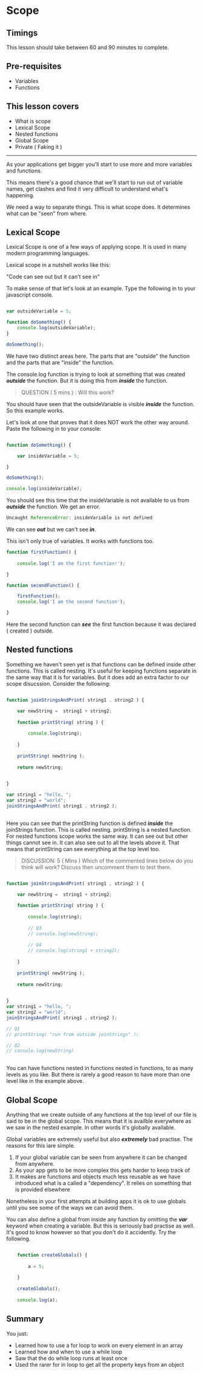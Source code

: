 # Scope

## Timings

This lesson should take between 60 and 90 minutes to complete.

## Pre-requisites

* Variables
* Functions

## This lesson covers

* What is scope
* Lexical Scope
* Nested functions
* Global Scope
* Private ( Faking it )

***

As your applications get bigger you'll start to use more and more variables and functions. 

This means there's a good chance that we'll start to run out of variable names, get clashes and find it very difficult to understand what's happening. 

We need a way to separate things. This is what scope does. It determines what can be "seen" from where.

## Lexical Scope

Lexical Scope is one of a few ways of applying scope. It is used in many modern programming languages.

Lexical scope in a nutshell works like this:

"Code can see out but it can't see in"

To make sense of that let's look at an example. Type the following in to your javascript console.

```javascript

var outsideVariable = 5;

function doSomething() {
	console.log(outsideVariable);
}

doSomething();

```

We have two distinct areas here. The parts that are "outside" the function and the parts that are "inside" the function.

The console.log function is trying to look at something that was created ***outside*** the function. But it is doing this from ***inside*** the function.

> QUESTION ( 5 mins ) : Will this work?

You should have seen that the outsideVariable is visible ***inside*** the function. So this example works.

Let's look at one that proves that it does NOT work the other way around. Paste the following in to your console:

```javascript

function doSomething() {

	var insideVariable = 5;

}

doSomething();

console.log(insideVariable);

```

You should see this time that the insideVariable is not available to us from ***outside*** the function. We get an error.

```javascript
Uncaught ReferenceError: insideVariable is not defined
```

We can see ***out*** but we can't see ***in***.

This isn't only true of variables. It works with functions too.

```javascript
function firstFunction() {
	
	console.log('I am the first function!');

}

function secondFunction() {

	firstFunction();
	console.log('I am the second function');

}
```

Here the second function can ***see*** the first function because it was declared ( created ) outside.

## Nested functions

Something we haven't seen yet is that functions can be defined inside other functions. This is called nesting. It's useful for keeping functions separate in the same way that it is for variables. But it does add an extra factor to our scope disucssion. Consider the following:

```javascript

function joinStringsAndPrint( string1 , string2 ) {

	var newString =  string1 + string2;
	
	function printString( string ) {
	
		console.log(string);
	
	}
	
	printString( newString );
	
	return newString;
	

}

var string1 = "hello, ";
var string2 = "world";
joinStringsAndPrint( string1 , string2 );
 
```

Here you can see that the printString function is defined ***inside*** the joinStrings function. This is called nesting. printString is a nested function. For nested functions scope works the same way. It can see out but other things cannot see in. It can also see out to all the levels above it. That means that printString can see everything at the top level too.

> DISCUSSION: 5 ( Mins ) Which of the commented lines below do you think will work? Discuss then uncomment them to test them.

```javascript

function joinStringsAndPrint( string1 , string2 ) {

	var newString =  string1 + string2;
	
	function printString( string ) {
	
		console.log(string);
		
		// Q3
		// console.log(newString);
		
		// Q4
		// console.log(string1 + string2);
	
	}
	
	printString( newString );
	
	return newString;
	

}
var string1 = "hello, ";
var string2 = "world";
joinStringsAndPrint( string1 , string2 );

// Q1 
// printString( "run from outside joinStrings" );

// Q2
// console.log(newString)
 
```

You can have functions nested in functions nested in functions, to as many levels as you like. But there is rarely a good reason to have more than one level like in the example above.

## Global Scope

Anything that we create outside of any functions at the top level of our file is said to be in the global scope. This means that it is availble everywhere as we saw in the nested example. In other words it's globally available.

Global variables are extremely useful but also ***extremely*** bad practise. The reasons for this iare simple. 

1. If your global variable can be seen from anywhere it can be changed from anywhere. 
2. As your app gets to be more complex this gets harder to keep track of
3. It makes are functions and objects much less reusable as we have introduced what is a called a "dependency". It relies on something that is provided elsewhere

Nonetheless in your first attempts at building apps it is ok to use globals until you see some of the ways we can avoid them.

You can also define a global from inside any function by omitting the ***var*** keyword when creating a variable. But this is seriously bad practise as well. It's good to know however so that you don't do it accidently. Try the following.

```javascript

	function createGlobals() {
		
		a = 5;
	
	}
	
	createGlobals();
	
	console.log(a);

```

## Summary

You just:

* Learned how to use a for loop to work on every element in an array
* Learned how and when to use a while loop
* Saw that the do while loop runs at least once
* Used the rarer for in loop to get all the property keys from an object







 

















